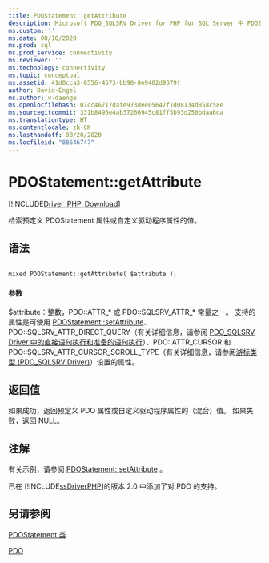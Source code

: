 ```yaml
---
title: PDOStatement::getAttribute
description: Microsoft PDO_SQLSRV Driver for PHP for SQL Server 中 PDOStatement::getAttribute 函数的 API 参考。
ms.custom: ''
ms.date: 08/10/2020
ms.prod: sql
ms.prod_service: connectivity
ms.reviewer: ''
ms.technology: connectivity
ms.topic: conceptual
ms.assetid: 41d0cca3-8556-4573-bb90-8e9402d9379f
author: David-Engel
ms.author: v-daenge
ms.openlocfilehash: 07cc46717dafe973dee05647f1d08134d858c58e
ms.sourcegitcommit: 331b8495e4ab37266945c81ff5b93d250bdaa6da
ms.translationtype: HT
ms.contentlocale: zh-CN
ms.lasthandoff: 08/20/2020
ms.locfileid: "88646747"
---
```

# <a name="pdostatementgetattribute"></a>PDOStatement::getAttribute
[!INCLUDE[Driver_PHP_Download](../../includes/driver_php_download.md)]

检索预定义 PDOStatement 属性或自定义驱动程序属性的值。  
  
## <a name="syntax"></a>语法  
  
```  
  
mixed PDOStatement::getAttribute( $attribute );  
```  
  
#### <a name="parameters"></a>参数  
$attribute：整数，PDO::ATTR_* 或 PDO::SQLSRV_ATTR_\* 常量之一。 支持的属性是可使用 [PDOStatement::setAttribute](../../connect/php/pdostatement-setattribute.md)、PDO::SQLSRV_ATTR_DIRECT_QUERY（有关详细信息，请参阅 [PDO_SQLSRV Driver 中的直接语句执行和准备的语句执行](../../connect/php/direct-statement-execution-prepared-statement-execution-pdo-sqlsrv-driver.md)）、PDO::ATTR_CURSOR 和 PDO::SQLSRV_ATTR_CURSOR_SCROLL_TYPE（有关详细信息，请参阅[游标类型 (PDO_SQLSRV Driver)](../../connect/php/cursor-types-pdo-sqlsrv-driver.md)）设置的属性。  
  
## <a name="return-value"></a>返回值  
如果成功，返回预定义 PDO 属性或自定义驱动程序属性的（混合）值。 如果失败，返回 NULL。  
  
## <a name="remarks"></a>注解  
有关示例，请参阅 [PDOStatement::setAttribute](../../connect/php/pdostatement-setattribute.md) 。  
  
已在 [!INCLUDE[ssDriverPHP](../../includes/ssdriverphp_md.md)]的版本 2.0 中添加了对 PDO 的支持。  
  
## <a name="see-also"></a>另请参阅  
[PDOStatement 类](../../connect/php/pdostatement-class.md)

[PDO](https://php.net/manual/book.pdo.php)  
  
